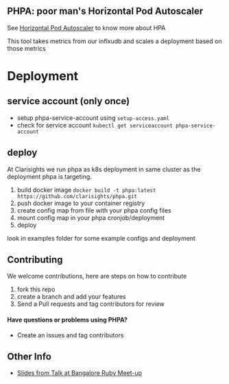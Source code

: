 ## PHPA: poor man's Horizontal Pod Autoscaler


See [Horizontal Pod Autoscaler](https://kubernetes.io/docs/tasks/run-application/horizontal-pod-autoscale/) to know more about HPA

This tool takes metrics from our inflxudb and scales a deployment based on those metrics

# Deployment
## service account (only once)
- setup phpa-service-account using `setup-access.yaml`
- check for service account `kubectl get serviceaccount phpa-service-account`

## deploy
At Clarisights we run phpa as k8s deployment in same cluster as the deployment
phpa is targeting.

1. build docker image
`docker build -t phpa:latest https://github.com/clarisights/phpa.git`
2. push docker image to your container registry
2. create config map from file with your phpa config files
3. mount config map in your phpa cronjob/deployment
4. deploy

look in examples folder for some example configs and deployment

## Contributing

We welcome contributions, here are steps on how to contribute

1. fork this repo
2. create a branch and add your features
3. Send a Pull requests and tag contributors for review

#### Have questions or problems using PHPA?
- Create an issues and tag contributors


## Other Info
- [Slides from Talk at Bangalore Ruby Meet-up](https://docs.google.com/presentation/d/1zs-3T3XUiI6GgTaqFHNTbefZ5xaiM8ZJGGNcZ6G0EcU/edit?usp=sharing)

